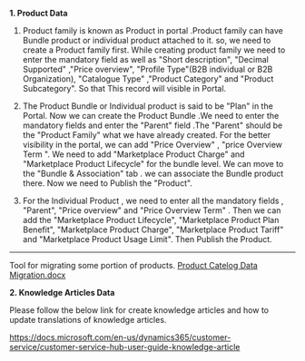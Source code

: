 **1. Product Data**
1. Product family is known as Product in portal .Product family can have Bundle product or individual product attached to it. so, we need to create a Product family first. While creating product family we need to enter the mandatory field as well as "Short description", "Decimal Supported" ,"Price overview", "Profile Type"(B2B individual or B2B Organization), "Catalogue Type" ,"Product Category" and "Product Subcategory". So that This record will visible in Portal.

2. The Product Bundle or Individual product is said to be "Plan" in the Portal. Now we can create the Product Bundle .We need to enter the mandatory fields and enter the "Parent" field .The "Parent" should be the "Product Family" what we have already created. For the better visibility in the portal, we can add "Price Overview" , "price Overview Term ". 
We need to add "Marketplace Product Charge" and "Marketplace Product Lifecycle" for the bundle level. We can move to the "Bundle & Association" tab . we can associate the Bundle product there. Now we need to Publish the "Product". 

3. For the Individual Product , we need to enter all the mandatory fields , "Parent", "Price overview" and "Price Overview Term" . Then we can add the "Marketplace Product Lifecycle", "Marketplace Product Plan Benefit", "Marketplace Product Charge", "Marketplace Product Tariff" and "Marketplace Product Usage Limit". Then Publish the Product.
---
Tool for migrating some portion of products.
[Product Catelog Data Migration.docx](/.attachments/Product%20Catelog%20Data%20Migration-5113cdcc-c92d-4998-b98a-6cd2752fbd90.docx)

**2. Knowledge Articles Data** 

   Please follow the below link for create knowledge articles and how to update translations of knowledge articles. 

https://docs.microsoft.com/en-us/dynamics365/customer-service/customer-service-hub-user-guide-knowledge-article